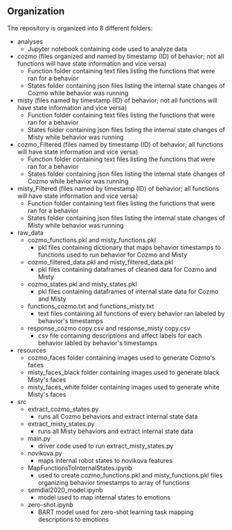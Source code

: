 ## Organization

The repository is organized into 8 different folders:

- analyses
    - Jupyter notebook containing code used to analyze data
- cozmo (files organized and named by timestamp (ID) of behavior; not all functions will have state information and vice versa)
    -  Function folder containing text files listing the functions that were ran for a behavior 
    -  States folder containing json files listing the internal state changes of Cozmo while behavior was running
- misty (files named by timestamp (ID) of behavior; not all functions will have state information and vice versa)
    -  Function folder containing text files listing the functions that were ran for a behavior 
    -  States folder containing json files listing the internal state changes of Misty while behavior was running
- cozmo_Filtered (files named by timestamp (ID) of behavior; all functions will have state information and vice versa)
    - Function folder containing text files listing the functions that were ran for a behavior 
    - States folder containing json files listing the internal state changes of Cozmo while behavior was running
- misty_Filtered (files named by timestamp (ID) of behavior; all functions will have state information and vice versa)
    -  Function folder containing text files listing the functions that were ran for a behavior 
    -  States folder containing json files listing the internal state changes of Misty while behavior was running
- raw_data
    -  cozmo_functions.pkl and misty_functions.pkl
        - pkl files containing dictionary that maps behavior timestamps to functions used to run behavior for Cozmo and Misty
    -  cozmo_filtered_data.pkl and misty_filtered_data.pkl
        - pkl files containing dataframes of cleaned data for Cozmo and Misty
    -  cozmo_states.pkl and misty_states.pkl
        - pkl files containing dataframes of internal state data for Cozmo and Misty
    -  functions_cozmo.txt and functions_misty.txt
        - text files containing all functions of every behavior ran labeled by behavior's timestamps
    -  response_cozmo copy.csv and response_misty copy.csv
        - csv file containing descriptions and affect labels for each behavior labled by behavior's timestamps
- resources
    -  cozmo_faces folder containing images used to generate Cozmo's faces
    -  misty_faces_black folder containing images used to generate black Misty's faces
    -  misty_faces_white folder containing images used to generate white Misty's faces
- src
    -  extract_cozmo_states.py
        - runs all Cozmo behaviors and extract internal state data
    -  extract_misty_states.py
        - runs all Misty behaviors and extract internal state data
    -  main.py
        - driver code used to run extract_misty_states.py
    -  novikova.py
        - maps internal robot states to novikova features
    -  MapFunctionsToInternalStates.ipynb
        - used to create cozmo_functions.pkl and misty_functions.pkl files organizing behavior timestamps to array of functions
    -  semdial2020_model.ipynb
        - model used to map internal states to emotions
    - zero-shot.ipynb
        - BART model used for zero-shot learning task mapping descriptions to emotions